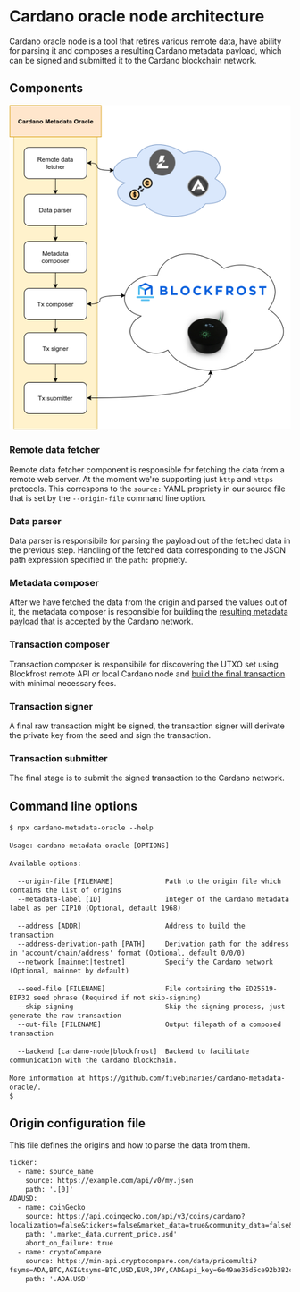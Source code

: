 # Cardano oracle node architecture

Cardano oracle node is a tool that retires various remote data, have ability for parsing it and composes a resulting Cardano metadata payload, which can be signed and submitted it to the Cardano blockchain network.

## Components

<p align="center">
  <img src="./img/cardano_medata_oracle_diagram.png" \>
</p>

### Remote data fetcher

Remote data fetcher component is responsible for fetching the data from a remote web server. At the moment we're supporting just `http` and `https` protocols. This correspons to the `source:` YAML propriety in our source file that is set by the `--origin-file` command line option.

### Data parser

Data parser is responsibile for parsing the payload out of the fetched data in the previous step. Handling of the fetched data corresponding to the JSON path expression specified in the `path:` propriety.

### Metadata composer

After we have fetched the data from the origin and parsed the values out of it, the metadata composer is responsible for building the [resulting metadata payload](https://github.com/input-output-hk/cardano-node/blob/master/doc/reference/tx-metadata.md) that is accepted by the Cardano network.

### Transaction composer

Transaction composer is responsibile for discovering the UTXO set using Blockfrost remote API or local Cardano node and [build the final transaction](https://docs.cardano.org/projects/cardano-serialization-lib/en/latest/getting-started/generating-transactions.html) with minimal necessary fees.

### Transaction signer

A final raw transaction might be signed, the transaction signer will derivate the private key from the seed and sign the transaction.

### Transaction submitter

The final stage is to submit the signed transaction to the Cardano network.

## Command line options

```
$ npx cardano-metadata-oracle --help

Usage: cardano-metadata-oracle [OPTIONS]

Available options:

  --origin-file [FILENAME]             Path to the origin file which contains the list of origins
  --metadata-label [ID]                Integer of the Cardano metadata label as per CIP10 (Optional, default 1968)

  --address [ADDR]                     Address to build the transaction
  --address-derivation-path [PATH]     Derivation path for the address in 'account/chain/address' format (Optional, default 0/0/0)
  --network [mainnet|testnet]          Specify the Cardano network (Optional, mainnet by default)

  --seed-file [FILENAME]               File containing the ED25519-BIP32 seed phrase (Required if not skip-signing)
  --skip-signing                       Skip the signing process, just generate the raw transaction
  --out-file [FILENAME]                Output filepath of a composed transaction

  --backend [cardano-node|blockfrost]  Backend to facilitate communication with the Cardano blockchain.

More information at https://github.com/fivebinaries/cardano-metadata-oracle/.
$
```

## Origin configuration file

This file defines the origins and how to parse the data from them.

```
ticker:
  - name: source_name
    source: https://example.com/api/v0/my.json
    path: '.[0]'
ADAUSD:
  - name: coinGecko
    source: https://api.coingecko.com/api/v3/coins/cardano?localization=false&tickers=false&market_data=true&community_data=false&developer_data=false&sparkline=false
    path: '.market_data.current_price.usd'
    abort_on_failure: true
  - name: cryptoCompare
    source: https://min-api.cryptocompare.com/data/pricemulti?fsyms=ADA,BTC,AGI&tsyms=BTC,USD,EUR,JPY,CAD&api_key=6e49ae35d5ce92b382c90aca9eaf58fed9156099191f23bcd4b65b90fcabeb5e
    path: '.ADA.USD'
```
